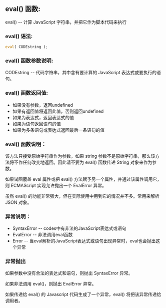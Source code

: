 ## eval() 函数:

eval() -- 计算 JavaScript 字符串，并把它作为脚本代码来执行

### eval() 语法:

  ```javascript
  eval( CODEstring );
  ```

### eval() 函数参数说明:

CODEstring -- 代码字符串，其中含有要计算的 JavaScript 表达式或要执行的语句。

### eval() 函数返回值:

  - 如果没有参数，返回undefined
  - 如果有返回值将返回此值，否则返回undefined
  - 如果为表达式，返回表达式的值
  - 如果为语句返回语句的值
  - 如果为多条语句或表达式返回最后一条语句的值

### eval() 函数说明：

该方法只接受原始字符串作为参数，如果 string 参数不是原始字符串，那么该方法将不作任何改变地返回。因此请不要为 eval() 函数传递 String 对象来作为参数。

如果试图覆盖 eval 属性或把 eval() 方法赋予另一个属性，并通过该属性调用它，则 ECMAScript 实现允许抛出一个 EvalError 异常。

虽然 eval() 的功能非常强大，但在实际使用中用到它的情况并不多。常用来解析 JSON 对象。

### 异常说明：

 - SyntaxError -- codes中有非法的JavaScript表达式或语句
 - EvalError -- 非法调用eval函数
 - Error -- 当eval解析的JavaScript表达式或语句出现异常时，eval也会抛出这个异常

### 异常抛出

如果参数中没有合法的表达式和语句，则抛出 SyntaxError 异常。

如果非法调用 eval()，则抛出 EvalError 异常。

如果传递给 eval() 的 Javascript 代码生成了一个异常，eval() 将把该异常传递给调用者。
